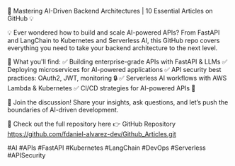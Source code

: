 🚀 Mastering AI-Driven Backend Architectures | 10 Essential Articles on GitHub 💡

💡 Ever wondered how to build and scale AI-powered APIs?
From FastAPI and LangChain to Kubernetes and Serverless AI, this GitHub repo covers everything you need to take your backend architecture to the next level.

🔹 What you'll find: ✅ Building enterprise-grade APIs with FastAPI & LLMs
✅ Deploying microservices for AI-powered applications
✅ API security best practices: OAuth2, JWT, monitoring 🔒
✅ Serverless AI workflows with AWS Lambda & Kubernetes
✅ CI/CD strategies for AI-powered APIs 🚀

💬 Join the discussion! Share your insights, ask questions, and let’s push the boundaries of AI-driven development.

🌟 Check out the full repository here 👉 GitHub Repository https://github.com/fdaniel-alvarez-dev/Github_Articles.git

#AI #APIs #FastAPI #Kubernetes #LangChain #DevOps #Serverless #APISecurity

